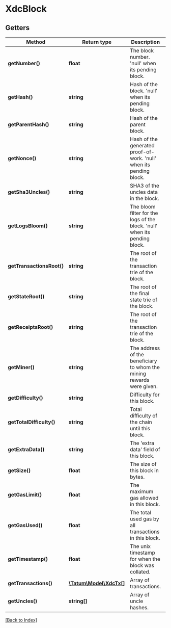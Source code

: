 # XdcBlock

## Getters

Method | Return type | Description | Notes
------------ | ------------- | ------------- | -------------
**getNumber()** | **float** | The block number. 'null' when its pending block. | [optional]
**getHash()** | **string** | Hash of the block. 'null' when its pending block. | [optional]
**getParentHash()** | **string** | Hash of the parent block. | [optional]
**getNonce()** | **string** | Hash of the generated proof-of-work. 'null' when its pending block. | [optional]
**getSha3Uncles()** | **string** | SHA3 of the uncles data in the block. | [optional]
**getLogsBloom()** | **string** | The bloom filter for the logs of the block. 'null' when its pending block. | [optional]
**getTransactionsRoot()** | **string** | The root of the transaction trie of the block. | [optional]
**getStateRoot()** | **string** | The root of the final state trie of the block. | [optional]
**getReceiptsRoot()** | **string** | The root of the transaction trie of the block. | [optional]
**getMiner()** | **string** | The address of the beneficiary to whom the mining rewards were given. | [optional]
**getDifficulty()** | **string** | Difficulty for this block. | [optional]
**getTotalDifficulty()** | **string** | Total difficulty of the chain until this block. | [optional]
**getExtraData()** | **string** | The 'extra data' field of this block. | [optional]
**getSize()** | **float** | The size of this block in bytes. | [optional]
**getGasLimit()** | **float** | The maximum gas allowed in this block. | [optional]
**getGasUsed()** | **float** | The total used gas by all transactions in this block. | [optional]
**getTimestamp()** | **float** | The unix timestamp for when the block was collated. | [optional]
**getTransactions()** | [**\Tatum\Model\XdcTx[]**](XdcTx.md) | Array of transactions. | [optional]
**getUncles()** | **string[]** | Array of uncle hashes. | [optional]

[[Back to Index]](../index.md)
